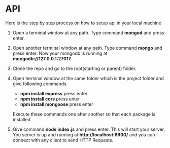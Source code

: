 # API

Here is the step by step process on how to setup api in your local machine

1. Open a terminal window at any path. Type command **mongod** and press enter.
2. Open another terminal window at any path. Type command **mongo** and press enter. Now your mongodb is running at **mongodb://127.0.0.1:27017**

3. Clone the repo and go to the root(starting or parent) folder.

4. Open terminal window at the same folder which is the project folder and give following commands.
   * **npm install express** press enter
   * **npm install cors** press enter
   * **npm install mongoose** press enter

   Execute these commands one after another so that each package is installed.

5. Give command **node index.js** and press enter. This will start your server. You server is up and running at **http://localhost:8900/** and you can connect with any client to send HTTP Requests.
